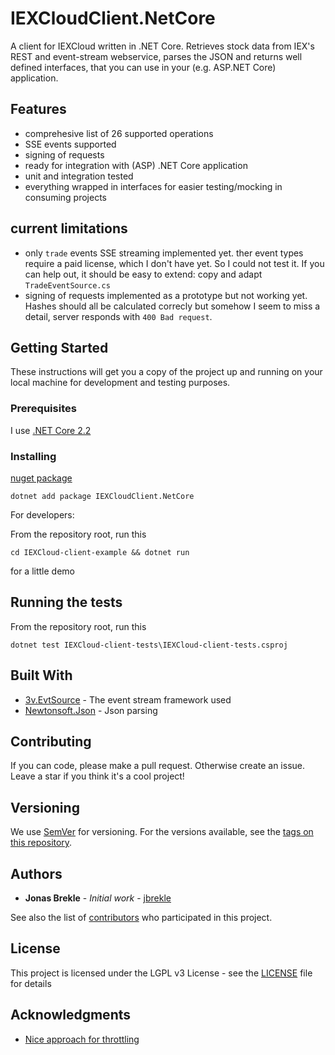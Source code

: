 # IEXCloudClient.NetCore 

A client for IEXCloud written in .NET Core.
Retrieves stock data from IEX's REST and event-stream webservice, parses the JSON and returns well defined interfaces, that you can use in your (e.g. ASP.NET Core) application.

## Features

* comprehesive list of 26 supported operations
* SSE events supported
* signing of requests 
* ready for integration with (ASP) .NET Core application
* unit and integration tested
* everything wrapped in interfaces for easier testing/mocking in consuming projects

## current limitations
* only `trade` events SSE streaming implemented yet. ther event types require a paid license, which I don't have yet. So I could not test it. If you can help out, it should be easy to extend: copy and adapt `TradeEventSource.cs`
* signing of requests implemented as a prototype but not working yet. Hashes should all be calculated correcly but somehow I seem to miss a detail, server responds with `400 Bad request`.

## Getting Started

These instructions will get you a copy of the project up and running on your local machine for development and testing purposes.

### Prerequisites

I use [.NET Core 2.2](https://dotnet.microsoft.com/download/dotnet-core/2.2)

### Installing

[nuget package](https://www.nuget.org/packages/IEXCloudClient.NetCore/)
```
dotnet add package IEXCloudClient.NetCore
```

For developers: 

From the repository root, run this 

```
cd IEXCloud-client-example && dotnet run
```

for a little demo

## Running the tests

From the repository root, run this 
```
dotnet test IEXCloud-client-tests\IEXCloud-client-tests.csproj
```


## Built With

* [3v.EvtSource](hhttps://github.com/3ventic/EvtSource) - The event stream framework used
* [Newtonsoft.Json](https://github.com/JamesNK/Newtonsoft.Json) - Json parsing

## Contributing

If you can code, please make a pull request. Otherwise create an issue.
Leave a star if you think it's a cool project!

## Versioning

We use [SemVer](http://semver.org/) for versioning. For the versions available, see the [tags on this repository](https://github.com/jbrekle/IEXCloudClient.NetCore/tags). 

## Authors

* **Jonas Brekle** - *Initial work* - [jbrekle](https://github.com/jbrekle)

See also the list of [contributors](https://github.com/jbrekle/IEXCloudClient.NetCore/contributors) who participated in this project.

## License

This project is licensed under the LGPL v3 License - see the [LICENSE](LICENSE) file for details

## Acknowledgments

* [Nice approach for throttling](https://github.com/sstrickley/IexClient/)

